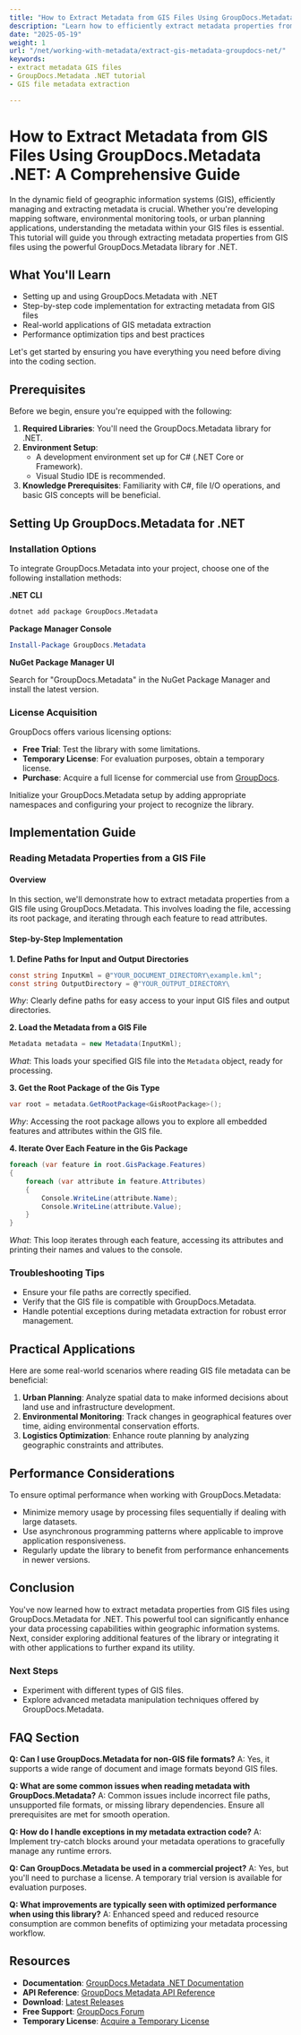 ```yaml
---
title: "How to Extract Metadata from GIS Files Using GroupDocs.Metadata .NET&#58; A Comprehensive Guide"
description: "Learn how to efficiently extract metadata properties from GIS files using GroupDocs.Metadata for .NET. This guide provides a step-by-step approach with code examples and performance tips."
date: "2025-05-19"
weight: 1
url: "/net/working-with-metadata/extract-gis-metadata-groupdocs-net/"
keywords:
- extract metadata GIS files
- GroupDocs.Metadata .NET tutorial
- GIS file metadata extraction

---
```



# How to Extract Metadata from GIS Files Using GroupDocs.Metadata .NET: A Comprehensive Guide

In the dynamic field of geographic information systems (GIS), efficiently managing and extracting metadata is crucial. Whether you're developing mapping software, environmental monitoring tools, or urban planning applications, understanding the metadata within your GIS files is essential. This tutorial will guide you through extracting metadata properties from GIS files using the powerful GroupDocs.Metadata library for .NET.

## What You'll Learn

- Setting up and using GroupDocs.Metadata with .NET
- Step-by-step code implementation for extracting metadata from GIS files
- Real-world applications of GIS metadata extraction
- Performance optimization tips and best practices

Let's get started by ensuring you have everything you need before diving into the coding section.

## Prerequisites

Before we begin, ensure you're equipped with the following:

1. **Required Libraries**: You'll need the GroupDocs.Metadata library for .NET.
2. **Environment Setup**:
   - A development environment set up for C# (.NET Core or Framework).
   - Visual Studio IDE is recommended.
3. **Knowledge Prerequisites**: Familiarity with C#, file I/O operations, and basic GIS concepts will be beneficial.

## Setting Up GroupDocs.Metadata for .NET

### Installation Options

To integrate GroupDocs.Metadata into your project, choose one of the following installation methods:

**.NET CLI**

```bash
dotnet add package GroupDocs.Metadata
```

**Package Manager Console**

```powershell
Install-Package GroupDocs.Metadata
```

**NuGet Package Manager UI**

Search for "GroupDocs.Metadata" in the NuGet Package Manager and install the latest version.

### License Acquisition

GroupDocs offers various licensing options:

- **Free Trial**: Test the library with some limitations.
- **Temporary License**: For evaluation purposes, obtain a temporary license.
- **Purchase**: Acquire a full license for commercial use from [GroupDocs](https://purchase.groupdocs.com/).

Initialize your GroupDocs.Metadata setup by adding appropriate namespaces and configuring your project to recognize the library.

## Implementation Guide

### Reading Metadata Properties from a GIS File

#### Overview

In this section, we'll demonstrate how to extract metadata properties from a GIS file using GroupDocs.Metadata. This involves loading the file, accessing its root package, and iterating through each feature to read attributes.

#### Step-by-Step Implementation

**1. Define Paths for Input and Output Directories**

```csharp
const string InputKml = @"YOUR_DOCUMENT_DIRECTORY\example.kml";
const string OutputDirectory = @"YOUR_OUTPUT_DIRECTORY\
```

*Why*: Clearly define paths for easy access to your input GIS files and output directories.

**2. Load the Metadata from a GIS File**

```csharp
Metadata metadata = new Metadata(InputKml);
```

*What*: This loads your specified GIS file into the `Metadata` object, ready for processing.

**3. Get the Root Package of the Gis Type**

```csharp
var root = metadata.GetRootPackage<GisRootPackage>();
```

*Why*: Accessing the root package allows you to explore all embedded features and attributes within the GIS file.

**4. Iterate Over Each Feature in the Gis Package**

```csharp
foreach (var feature in root.GisPackage.Features)
{
    foreach (var attribute in feature.Attributes)
    {
        Console.WriteLine(attribute.Name);
        Console.WriteLine(attribute.Value);
    }
}
```

*What*: This loop iterates through each feature, accessing its attributes and printing their names and values to the console.

### Troubleshooting Tips

- Ensure your file paths are correctly specified.
- Verify that the GIS file is compatible with GroupDocs.Metadata.
- Handle potential exceptions during metadata extraction for robust error management.

## Practical Applications

Here are some real-world scenarios where reading GIS file metadata can be beneficial:

1. **Urban Planning**: Analyze spatial data to make informed decisions about land use and infrastructure development.
2. **Environmental Monitoring**: Track changes in geographical features over time, aiding environmental conservation efforts.
3. **Logistics Optimization**: Enhance route planning by analyzing geographic constraints and attributes.

## Performance Considerations

To ensure optimal performance when working with GroupDocs.Metadata:

- Minimize memory usage by processing files sequentially if dealing with large datasets.
- Use asynchronous programming patterns where applicable to improve application responsiveness.
- Regularly update the library to benefit from performance enhancements in newer versions.

## Conclusion

You've now learned how to extract metadata properties from GIS files using GroupDocs.Metadata for .NET. This powerful tool can significantly enhance your data processing capabilities within geographic information systems. Next, consider exploring additional features of the library or integrating it with other applications to further expand its utility.

### Next Steps

- Experiment with different types of GIS files.
- Explore advanced metadata manipulation techniques offered by GroupDocs.Metadata.

## FAQ Section

**Q: Can I use GroupDocs.Metadata for non-GIS file formats?**
A: Yes, it supports a wide range of document and image formats beyond GIS files.

**Q: What are some common issues when reading metadata with GroupDocs.Metadata?**
A: Common issues include incorrect file paths, unsupported file formats, or missing library dependencies. Ensure all prerequisites are met for smooth operation.

**Q: How do I handle exceptions in my metadata extraction code?**
A: Implement try-catch blocks around your metadata operations to gracefully manage any runtime errors.

**Q: Can GroupDocs.Metadata be used in a commercial project?**
A: Yes, but you'll need to purchase a license. A temporary trial version is available for evaluation purposes.

**Q: What improvements are typically seen with optimized performance when using this library?**
A: Enhanced speed and reduced resource consumption are common benefits of optimizing your metadata processing workflow.

## Resources

- **Documentation**: [GroupDocs.Metadata .NET Documentation](https://docs.groupdocs.com/metadata/net/)
- **API Reference**: [GroupDocs Metadata API Reference](https://reference.groupdocs.com/metadata/net/)
- **Download**: [Latest Releases](https://releases.groupdocs.com/metadata/net/)
- **Free Support**: [GroupDocs Forum](https://forum.groupdocs.com/c/metadata/)
- **Temporary License**: [Acquire a Temporary License](https://purchase.groupdocs.com/temporary-license/)

